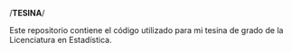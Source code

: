 /**TESINA**/


Este repositorio contiene el código utilizado para mi tesina de grado de la Licenciatura en Estadística.
